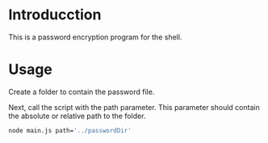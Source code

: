 # Introducction

This is a password encryption program for the shell.

# Usage

Create a folder to contain the password file.

Next, call the script with the path parameter. This parameter should contain the absolute or relative path to the folder.

```bash
node main.js path='../passwordDir'
```
